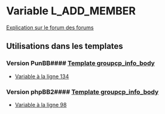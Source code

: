 # Variable L_ADD_MEMBER
[Explication sur le forum des forums](http://forum.forumactif.com/t294113-listing-des-variables#L_ADD_MEMBER)
## Utilisations dans les templates
### Version PunBB#### [Template groupcp_info_body](punbb/groupcp_info_body.md)
* [Variable à la ligne 134](../punbb/groupcp_info_body.tpl#L134)
### Version phpBB2#### [Template groupcp_info_body](subsilver/groupcp_info_body.md)
* [Variable à la ligne 98](../subsilver/groupcp_info_body.tpl#L98)